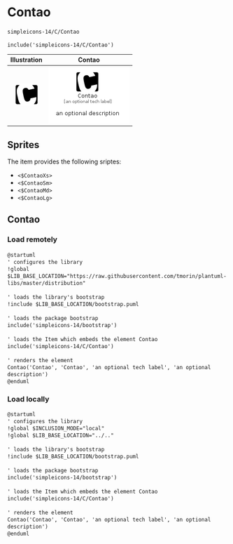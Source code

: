 # Contao


```text
simpleicons-14/C/Contao
```

```text
include('simpleicons-14/C/Contao')
```



| Illustration | Contao |
| :---: | :---: |
| ![illustration for Illustration](../../simpleicons-14/C/Contao.png) | ![illustration for Contao](../../simpleicons-14/C/Contao.Local.png) |



## Sprites
The item provides the following sriptes:

- `<$ContaoXs>`
- `<$ContaoSm>`
- `<$ContaoMd>`
- `<$ContaoLg>`





## Contao

### Load remotely
```plantuml
@startuml
' configures the library
!global $LIB_BASE_LOCATION="https://raw.githubusercontent.com/tmorin/plantuml-libs/master/distribution"

' loads the library's bootstrap
!include $LIB_BASE_LOCATION/bootstrap.puml

' loads the package bootstrap
include('simpleicons-14/bootstrap')

' loads the Item which embeds the element Contao
include('simpleicons-14/C/Contao')

' renders the element
Contao('Contao', 'Contao', 'an optional tech label', 'an optional description')
@enduml
```

### Load locally
```plantuml
@startuml
' configures the library
!global $INCLUSION_MODE="local"
!global $LIB_BASE_LOCATION="../.."

' loads the library's bootstrap
!include $LIB_BASE_LOCATION/bootstrap.puml

' loads the package bootstrap
include('simpleicons-14/bootstrap')

' loads the Item which embeds the element Contao
include('simpleicons-14/C/Contao')

' renders the element
Contao('Contao', 'Contao', 'an optional tech label', 'an optional description')
@enduml
```

